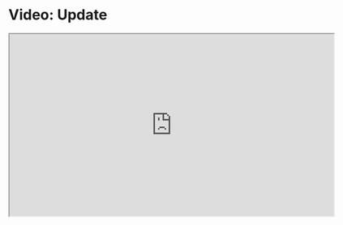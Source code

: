 # Video: Update

<iframe src="https://player.vimeo.com/video/605187405/?title=0&byline=0&portrait=0" width="640" height="360" allowfullscreen="allowfullscreen" allow="autoplay; fullscreen; picture-in-picture"></iframe>
